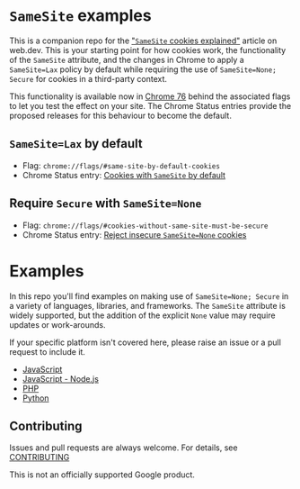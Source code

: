 <!--
 Copyright 2019 Google Inc.

 Licensed under the Apache License, Version 2.0 (the "License");
 you may not use this file except in compliance with the License.
 You may obtain a copy of the License at

     http://www.apache.org/licenses/LICENSE-2.0

 Unless required by applicable law or agreed to in writing, software
 distributed under the License is distributed on an "AS IS" BASIS,
 WITHOUT WARRANTIES OR CONDITIONS OF ANY KIND, either express or implied.
 See the License for the specific language governing permissions and
 limitations under the License.
-->

# `SameSite` examples

This is a companion repo for the
["`SameSite` cookies explained"](https://web.dev/samesite-cookies-explained)
article on web.dev. This is your starting point for how cookies work, the
functionality of the `SameSite` attribute, and the changes in Chrome to apply a
`SameSite=Lax` policy by default while requiring the use of
`SameSite=None; Secure` for cookies in a third-party context.

This functionality is available now in
[Chrome 76](https://www.chromestatus.com/features/schedule) behind the
associated flags to let you test the effect on your site. The Chrome Status
entries provide the proposed releases for this behaviour to become the default.

## `SameSite=Lax` by default

- Flag: `chrome://flags/#same-site-by-default-cookies`
- Chrome Status entry:
  [Cookies with `SameSite` by default](https://www.chromestatus.com/feature/5088147346030592)

## Require `Secure` with `SameSite=None`

- Flag: `chrome://flags/#cookies-without-same-site-must-be-secure`
- Chrome Status entry:
  [Reject insecure `SameSite=None` cookies](https://chromestatus.com/feature/5633521622188032)

# Examples

In this repo you'll find examples on making use of `SameSite=None; Secure` in a
variety of languages, libraries, and frameworks. The `SameSite` attribute is
widely supported, but the addition of the explicit `None` value may require
updates or work-arounds.

If your specific platform isn't covered here, please raise an issue or a pull
request to include it.

- [JavaScript](javascript.md)
- [JavaScript - Node.js](javascript-nodejs.md)
- [PHP](php.md)
- [Python](python.md)

## Contributing

Issues and pull requests are always welcome. For details, see
[CONTRIBUTING](CONTRIBUTING.md)

This is not an officially supported Google product.
